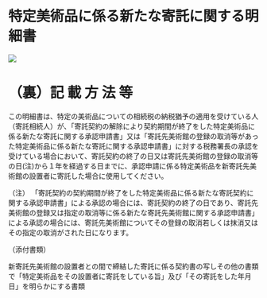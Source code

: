 # 特定美術品に係る新たな寄託に関する明細書

![](https://www.nta.go.jp/tmp/35383503-99f2-4798-aa84-237984f9ffb7/images/205062907f930907caad534f5400e5265d4f84f62d80713f58690c01fc36c22d.jpg)

# （裏）記 載 方 法 等

この明細書は、特定の美術品についての相続税の納税猶予の適用を受けている人（寄託相続人）が、「寄託契約の解除により契約期間が終了をした特定美術品に係る新たな寄託に関する承認申請書」又は「寄託先美術館の登録の取消等があった特定美術品に係る新たな寄託に関する承認申請書」に対する税務署長の承認を受けている場合において、寄託契約の終了の日又は寄託先美術館の登録の取消等の日(注)から１年を経過する日までに、承認申請に係る特定美術品を新寄託先美術館の設置者に寄託した場合に使用してください。

（注） 「寄託契約の契約期間が終了をした特定美術品に係る新たな寄託契約に関する承認申請書」による承認の場合には、寄託契約の終了の日であり、寄託先美術館の登録又は指定の取消等に係る新たな寄託先美術館に関する承認申請書」による承認の場合には、寄託先美術館についてその登録の取消若しくは抹消又はその指定の取消がされた日になります。

（添付書類）

新寄託先美術館の設置者との間で締結した寄託に係る契約書の写しその他の書類で「特定美術品をその設置者に寄託をしている旨」及び「その寄託をした年月日」を明らかにする書類